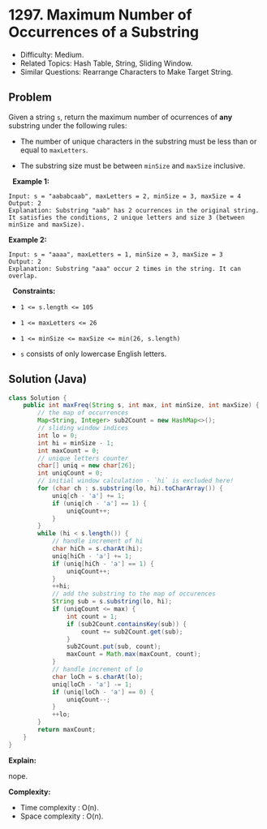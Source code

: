 # 1297. Maximum Number of Occurrences of a Substring

- Difficulty: Medium.
- Related Topics: Hash Table, String, Sliding Window.
- Similar Questions: Rearrange Characters to Make Target String.

## Problem

Given a string ```s```, return the maximum number of ocurrences of **any** substring under the following rules:


	
- The number of unique characters in the substring must be less than or equal to ```maxLetters```.
	
- The substring size must be between ```minSize``` and ```maxSize``` inclusive.


 
**Example 1:**

```
Input: s = "aababcaab", maxLetters = 2, minSize = 3, maxSize = 4
Output: 2
Explanation: Substring "aab" has 2 ocurrences in the original string.
It satisfies the conditions, 2 unique letters and size 3 (between minSize and maxSize).
```

**Example 2:**

```
Input: s = "aaaa", maxLetters = 1, minSize = 3, maxSize = 3
Output: 2
Explanation: Substring "aaa" occur 2 times in the string. It can overlap.
```

 
**Constraints:**


	
- ```1 <= s.length <= 105```
	
- ```1 <= maxLetters <= 26```
	
- ```1 <= minSize <= maxSize <= min(26, s.length)```
	
- ```s``` consists of only lowercase English letters.



## Solution (Java)

```java
class Solution {
    public int maxFreq(String s, int max, int minSize, int maxSize) {
        // the map of occurrences
        Map<String, Integer> sub2Count = new HashMap<>();
        // sliding window indices
        int lo = 0;
        int hi = minSize - 1;
        int maxCount = 0;
        // unique letters counter
        char[] uniq = new char[26];
        int uniqCount = 0;
        // initial window calculation - `hi` is excluded here!
        for (char ch : s.substring(lo, hi).toCharArray()) {
            uniq[ch - 'a'] += 1;
            if (uniq[ch - 'a'] == 1) {
                uniqCount++;
            }
        }
        while (hi < s.length()) {
            // handle increment of hi
            char hiCh = s.charAt(hi);
            uniq[hiCh - 'a'] += 1;
            if (uniq[hiCh - 'a'] == 1) {
                uniqCount++;
            }
            ++hi;
            // add the substring to the map of occurences
            String sub = s.substring(lo, hi);
            if (uniqCount <= max) {
                int count = 1;
                if (sub2Count.containsKey(sub)) {
                    count += sub2Count.get(sub);
                }
                sub2Count.put(sub, count);
                maxCount = Math.max(maxCount, count);
            }
            // handle increment of lo
            char loCh = s.charAt(lo);
            uniq[loCh - 'a'] -= 1;
            if (uniq[loCh - 'a'] == 0) {
                uniqCount--;
            }
            ++lo;
        }
        return maxCount;
    }
}
```

**Explain:**

nope.

**Complexity:**

* Time complexity : O(n).
* Space complexity : O(n).
